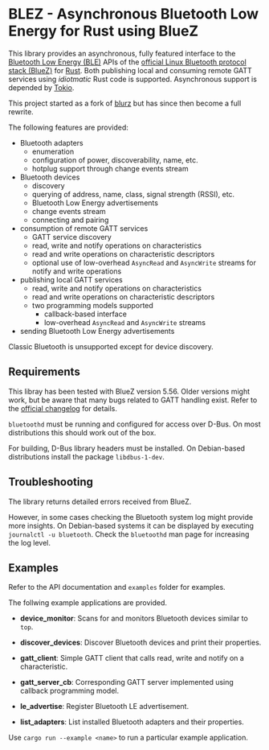 BLEZ - Asynchronous Bluetooth Low Energy for Rust using BlueZ
=============================================================

This library provides an asynchronous, fully featured interface to the [Bluetooth Low Energy (BLE)](https://en.wikipedia.org/wiki/Bluetooth_Low_Energy)
APIs of the [official Linux Bluetooth protocol stack (BlueZ)](http://www.bluez.org/) for [Rust](https://www.rust-lang.org/).
Both publishing local and consuming remote GATT services using *idiotmatic* Rust code is supported.
Asynchronous support is depended by [Tokio](https://tokio.rs/).

This project started as a fork of [blurz](https://github.com/szeged/blurz) but has 
since then become a full rewrite.

The following features are provided:

* Bluetooth adapters
    * enumeration
    * configuration of power, discoverability, name, etc.
    * hotplug support through change events stream
* Bluetooth devices
    * discovery
    * querying of address, name, class, signal strength (RSSI), etc.
    * Bluetooth Low Energy advertisements
    * change events stream
    * connecting and pairing
* consumption of remote GATT services
    * GATT service discovery
    * read, write and notify operations on characteristics
    * read and write operations on characteristic descriptors
    * optional use of low-overhead `AsyncRead` and `AsyncWrite` streams for notify and write operations
* publishing local GATT services
    * read, write and notify operations on characteristics
    * read and write operations on characteristic descriptors
    * two programming models supported
        * callback-based interface
        * low-overhead `AsyncRead` and `AsyncWrite` streams
* sending Bluetooth Low Energy advertisements

Classic Bluetooth is unsupported except for device discovery.

Requirements
------------

This libray has been tested with BlueZ version 5.56.
Older versions might work, but be aware that many bugs related to GATT handling exist.
Refer to the [official changelog](https://github.com/bluez/bluez/blob/master/ChangeLog) for details.

`bluetoothd` must be running and configured for access over D-Bus.
On most distributions this should work out of the box.

For building, D-Bus library headers must be installed. 
On Debian-based distributions install the package `libdbus-1-dev`.

Troubleshooting
---------------

The library returns detailed errors received from BlueZ.

However, in some cases checking the Bluetooth system log might provide more insights.
On Debian-based systems it can be displayed by executing `journalctl -u bluetooth`.
Check the `bluetoothd` man page for increasing the log level.

Examples
--------
Refer to the API documentation and `examples` folder for examples.

The follwing example applications are provided.

  - **device_monitor**: Scans for and monitors Bluetooth devices similar to `top`.

  - **discover_devices**: Discover Bluetooth devices and print their properties.

  - **gatt_client**: Simple GATT client that calls read, write and notify on a characteristic.

  - **gatt_server_cb**: Corresponding GATT server implemented using callback programming model.

  - **le_advertise**: Register Bluetooth LE advertisement.

  - **list_adapters**: List installed Bluetooth adapters and their properties.

Use `cargo run --example <name>` to run a particular example application.

